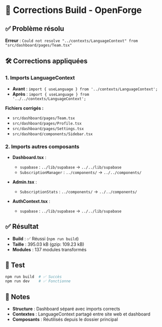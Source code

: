# 🔧 Corrections Build - OpenForge

## ✅ Problème résolu
**Erreur** : `Could not resolve "../contexts/LanguageContext" from "src/dashboard/pages/Team.tsx"`

## 🛠️ Corrections appliquées

### **1. Imports LanguageContext**
- **Avant** : `import { useLanguage } from '../contexts/LanguageContext';`
- **Après** : `import { useLanguage } from '../../contexts/LanguageContext';`

**Fichiers corrigés :**
- `src/dashboard/pages/Team.tsx`
- `src/dashboard/pages/Profile.tsx`
- `src/dashboard/pages/Settings.tsx`
- `src/dashboard/components/Sidebar.tsx`

### **2. Imports autres composants**
- **Dashboard.tsx** :
  - `supabase` : `../lib/supabase` → `../../lib/supabase`
  - `SubscriptionManager` : `../components/` → `../../components/`

- **Admin.tsx** :
  - `SubscriptionStats` : `../components/` → `../../components/`

- **AuthContext.tsx** :
  - `supabase` : `../lib/supabase` → `../../lib/supabase`

## ✅ Résultat
- **Build** : ✅ Réussi (`npm run build`)
- **Taille** : 395.03 kB (gzip: 109.23 kB)
- **Modules** : 137 modules transformés

## 🧪 Test
```bash
npm run build  # ✅ Succès
npm run dev    # ✅ Fonctionne
```

## 📝 Notes
- **Structure** : Dashboard séparé avec imports corrects
- **Contextes** : LanguageContext partagé entre site web et dashboard
- **Composants** : Réutilisés depuis le dossier principal
